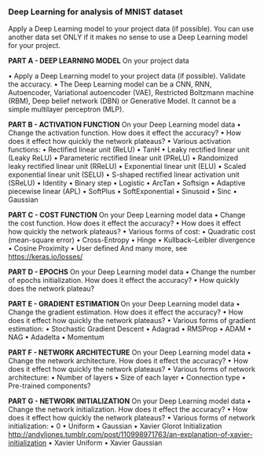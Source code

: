<h3><b>Deep Learning for analysis of MNIST dataset</b></h3>

Apply a Deep Learning model to your project data (if possible). You can use another data set ONLY if it makes no sense to use a Deep Learning model for your project.

<b>PART A - DEEP LEARNING MODEL</b> 
On your project data

•	Apply a Deep Learning model to your project data (if possible). Validate the accuracy.
•	The Deep Learning model can be a CNN, RNN, Autoencoder, Variational autoencoder (VAE), Restricted Boltzmann machine (RBM), Deep belief network (DBN) or Generative Model. It cannot be a simple multilayer perceptron (MLP).

<b>PART B - ACTIVATION FUNCTION</b> 
On your Deep Learning model data
•	Change the activation function. How does it effect the accuracy?
•	How does it effect how quickly the network plateaus?
•	Various activation functions:
•	Rectified linear unit (ReLU)
•	TanH
•	Leaky rectified linear unit (Leaky ReLU)
•	Parameteric rectified linear unit (PReLU)
•	Randomized leaky rectified linear unit (RReLU)
•	Exponential linear unit (ELU)
•	Scaled exponential linear unit (SELU)
•	S-shaped rectified linear activation unit (SReLU)
•	Identity
•	Binary step
•	Logistic
•	ArcTan
•	Softsign
•	Adaptive piecewise linear (APL)
•	SoftPlus
•	SoftExponential
•	Sinusoid
•	Sinc
•	Gaussian

<b>PART C - COST FUNCTION</b>
On your Deep Learning model data
•	Change the cost function. How does it effect the accuracy?
•	How does it effect how quickly the network plateaus?
•	Various forms of cost:
•	Quadratic cost (mean-square error)
•	Cross-Entropy
•	Hinge
•	Kullback–Leibler divergence
•	Cosine Proximity
•	User defined
And many more, see https://keras.io/losses/

<b>PART D - EPOCHS</b>
On your Deep Learning model data
•	Change the number of epochs initialization. How does it effect the accuracy?
•	How quickly does the network plateau?

<b>PART E - GRADIENT ESTIMATION </b>
On your Deep Learning model data
•	Change the gradient estimation. How does it effect the accuracy?
•	How does it effect how quickly the network plateaus?
•	Various forms of gradient estimation:
•	Stochastic Gradient Descent
•	Adagrad
•	RMSProp
•	ADAM
•	NAG
•	Adadelta
•	Momentum

<b>PART F - NETWORK ARCHITECTURE</b> 
On your Deep Learning model data
•	Change the network architecture. How does it effect the accuracy?
•	How does it effect how quickly the network plateaus?
•	Various forms of network architecture:
•	Number of layers
•	Size of each layer
•	Connection type
•	Pre-trained components?

<b>PART G - NETWORK INITIALIZATION</b>
On your Deep Learning model data
•	Change the network initialization. How does it effect the accuracy?
•	How does it effect how quickly the network plateaus?
•	Various forms of network initialization:
•	0
•	Uniform
•	Gaussian
•	Xavier Glorot Initialization http://andyljones.tumblr.com/post/110998971763/an-explanation-of-xavier-initialization
•	Xavier Uniform
•	Xavier Gaussian

